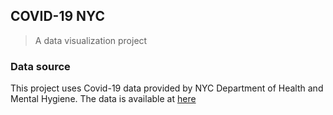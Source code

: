 ## COVID-19 NYC
> A data visualization project

### Data source
This project uses Covid-19 data provided by NYC Department of Health and Mental Hygiene.
The data is available at [here](https://github.com/nychealth/coronavirus-data)